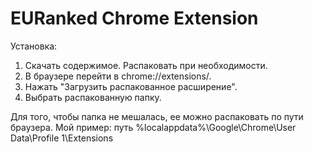 # EURanked Chrome Extension

Установка:
1. Скачать содержимое. Распаковать при необходимости.
2. В браузере перейти в chrome://extensions/.
3. Нажать "Загрузить распакованное расширение".
4. Выбрать распакованную папку.

Для того, чтобы папка не мешалась, ее можно распаковать по пути браузера.
Мой пример: путь %localappdata%\Google\Chrome\User Data\Profile 1\Extensions
